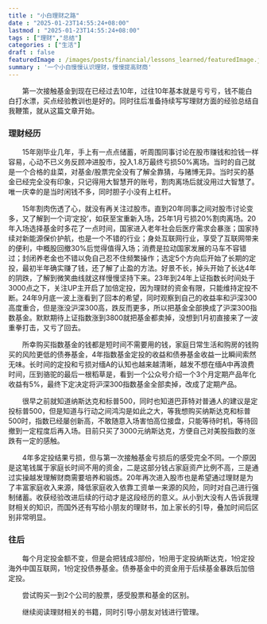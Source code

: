 ```yaml
---
title : "小白理财之路" 
date : "2025-01-23T14:55:24+08:00" 
lastmod : "2025-01-23T14:55:24+08:00" 
tags : ["理财","总结"] 
categories : ["生活"]
draft : false
featuredImage : /images/posts/financial/lessons_learned/featuredImage.jpg
summary : '一个小白慢慢认识理财，慢慢提高财商'
---
```


&emsp;&emsp;第一次接触基金到现在已经过去10年，过往10年基本就是亏亏亏，钱不能白白打水漂，买点经验教训也是好的。同时往后准备持续写写理财方面的经验总结自我鞭策，就从这篇文章开始。

### 理财经历

&emsp;&emsp;15年刚毕业几年，手上有一点点储蓄，听周围同事讨论在股市赚钱和捡钱一样容易，心动不已义务反顾冲进股市，投入1.8万最终亏损50%离场。当时的自己就是一个合格的韭菜，对基金/股票完全没有了解全靠猜，与赌博无异。当时买的基金已经完全没有印象，只记得用大智慧开的账号，割肉离场后就没用过大智慧了。唯一庆幸的是当时闲钱不多，同时胆子小没有上杠杆。

&emsp;&emsp;15年割肉伤透了心，就没有再关注过股市。直到20年同事之间对股市讨论变多，又了解到一个词‘定投’，如获至宝重新入场，25年1月亏损20%割肉离场。20年入场选择基金时多花了一点时间，国家进入老年社会后医疗需求会暴涨；国家持续对新能源保价护航，也是一个不错的行业；身处互联网行业，享受了互联网带来的便利，中概股回撤30%后觉得值得入场；消费是拉动国家发展的马车不容错过；封闭养老金也不错以免自己忍不住频繁操作；选定5个方向后开始了长期的定投，最初半年确实赚了钱，还了解了止盈的方法。好景不长，掉头开始了长达4年的阴跌，了解到微笑曲线就这样慢慢坚持下来。23年到24年上证指数长时间处于3000点之下，关注UP主开启了加倍定投，因为理财的资金有限，只能维持定投不断。24年9月底一波上涨看到了回本的希望，同时观察到自己的收益率和沪深300高度重合，但是涨没沪深300高，跌反而更多，所以把基金全部换成了沪深300指数基金。默默期待上证指数涨到3800就把基金都卖掉，没想到1月初直接来了一波重拳打击，又亏了回去。

&emsp;&emsp;所幸购买指数基金的钱都是短时间不需要用的钱，家庭日常生活和购房的钱购买的风险更低的债券基金，4年指数基金定投的收益和债券基金收益一比瞬间索然无味。长时间的定投和亏损对缅A的认知也越来越清晰，越发不想在缅A中再浪费时间，压到骆驼的最后一根稻草是，看到一个公众号介绍一个3个月定期产品年化收益有5%，最终下定决定将沪深300指数基金全部卖掉，改成了定期产品。

&emsp;&emsp;很早之前就知道纳斯达克和标普500，同时也知道巴菲特对普通人的建议是定投标普500，但是知道与行动之间鸿沟是如此之大，等我想购买纳斯达克和标普500时，指数已经屡创新高，不敢随意入场害怕高位接盘，只能等待时机，等待回撤到一定程度后再入场。目前只买了3000元纳斯达克，方便自己对美股指数的涨跌有一定的感触。

&emsp;&emsp;4年多定投结果亏损，但与第一次接触基金亏损后的感受完全不同。一个原因是这笔钱属于家庭长时间不用的资金，二是这部分钱占家庭资产比例不高，三是通过实操越发理解财商需要培养和锻炼。20年再次进入股市也是希望通过理财是为了丰富家庭收入来源，降低家庭收入依靠工资单一来源的风险，同时对自己进行强制储蓄。收获经验改进后续的行动才是这段经历的意义。从小到大没有人告诉我理财相关的知识，而国外还有写给小朋友的理财书，加上家长的引导，叠加时间后区别非常明显。

### 往后

&emsp;&emsp;每个月定投金额不变，但是会把钱成3部份，1份用于定投纳斯达克，1份定投海外中国互联网，1份定投债券基金。债券基金中的资金用于后续基金暴跌后加倍定投。

&emsp;&emsp;尝试购买一到2个公司的股票，感受股票和基金的区别。

&emsp;&emsp;继续阅读理财相关的书籍，同时引导小朋友对钱进行管理。

